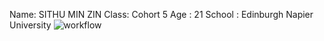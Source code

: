 Name: SITHU MIN ZIN
Class: Cohort 5
Age : 21
School : Edinburgh Napier University
![workflow](https://github.com/SithuMinZin-40501790/Sem/actions/workflows/main.yml/badge.svg)